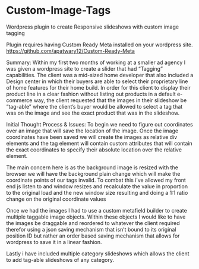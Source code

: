 # Custom-Image-Tags
Wordpress plugin to create Responsive slideshows with custom image tagging


Plugin requires having Custom Ready Meta installed on your wordpress site.
https://github.com/apatwary12/Custom-Ready-Meta



Summary:
Within my first two months of working at a smaller ad agency I was given a wordpress site to create a slider that had “Tagging” capabilities. The client was a mid-sized home developer that also included a Design center in which their buyers are able to select their proprietary line of home features for their home build. In order for this client to display their product line in a clear fashion without listing out products in a default e-commerce way, the client requested that the images in their slideshow be “tag-able” where the client’s buyer would be allowed to select a tag that was on the image and see the exact product that was in the slideshow.

Initial Thought Process & Issues: 
To begin we need to figure out coordinates over an image that will save the location of the image. Once the image coordinates have been saved we will create the images as relative div elements and the tag element will contain custom attributes that will contain the exact coordinates to specify their absolute location over the relative element.

The main concern here is as the background image is resized with the browser we will have the background plain change which will make the coordinate points of our tags invalid. To combat this i’ve allowed my front end js listen to and window resizes and recalculate the value in proportion to the original load and the new window size resulting and doing a 1:1 ratio change on the original coordinate values

Once we had the images I had to use a custom metafield builder to create multiple taggable image objects. Within these objects I would like to have the images be draggable and reordered to whatever the client required therefor using a json saving mechanism that isn’t bound to its original position ID but rather an order based saving mechanism that allows for wordpress to save it in a linear fashion.

Lastly i have included multiple category slideshows which allows the client to add tag-able slideshows of any category. 
